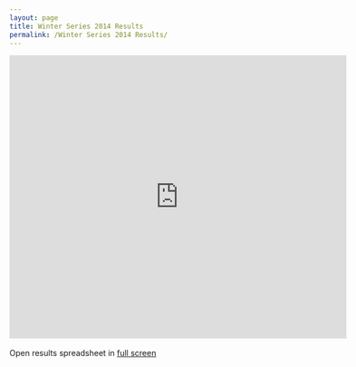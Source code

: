 ```yaml
---
layout: page
title: Winter Series 2014 Results
permalink: /Winter Series 2014 Results/
---
```

<iframe width='595' height='500' frameborder='0' src='https://docs.google.com/spreadsheet/ccc?key=0Ah6BnD-JmyoRdGJyWkpGSjdaU1diWUo5N1dMcUp0M1E&output=html&widget=true'></iframe>
<br /> <br />
            Open results spreadsheet in <a href="https://docs.google.com/spreadsheet/pub?key=0Ah6BnD-JmyoRdGJyWkpGSjdaU1diWUo5N1dMcUp0M1E&output=html" target="_blank">full screen</a>
            
